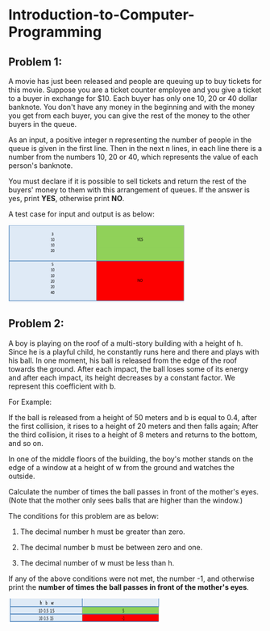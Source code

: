 # Introduction-to-Computer-Programming

<h2>Problem 1:</h2>

A movie has just been released and people are queuing up to buy tickets for this movie. Suppose you are a ticket counter employee and you give a ticket to a buyer in exchange for $10. Each buyer has only one 10, 20 or 40 dollar banknote. You don't have any money in the beginning and with the money you get from each buyer, you can give the rest of the money to the other buyers in the queue.

As an input, a positive integer n representing the number of people in the queue is given in the first line. Then in the next n lines, in each line there is a number from the numbers 10, 20 or 40, which represents the value of each person's banknote. 

You must declare if it is possible to sell tickets and return the rest of the buyers' money to them with this arrangement of queues. If the answer is yes, print **YES**, otherwise print **NO**.

A test case for input and output is as below:

<img src="1.png" width="350" height="150">

<h2>Problem 2:</h2>

A boy is playing on the roof of a multi-story building with a height of h. Since he is a playful child, he constantly runs here and there and plays with his ball. In one moment, his ball is released from the edge of the roof towards the ground. After each impact, the ball loses some of its energy and after each impact, its height decreases by a constant factor. We represent this coefficient with b.

For Example:

If the ball is released from a height of 50 meters and b is equal to 0.4, after the first collision, it rises to a height of 20 meters and then falls again; After the third collision, it rises to a height of 8 meters and returns to the bottom, and so on.

In one of the middle floors of the building, the boy's mother stands on the edge of a window at a height of w from the ground and watches the outside.

Calculate the number of times the ball passes in front of the mother's eyes. (Note that the mother only sees balls that are higher than the window.)

The conditions for this problem are as below:

1. The decimal number h must be greater than zero.

2. The decimal number b must be between zero and one.

3. The decimal number of w must be less than h.

If any of the above conditions were not met, the number -1, and otherwise print the **number of times the ball passes in front of the mother's eyes**.

<img src="2.png" width="300" height="50">




